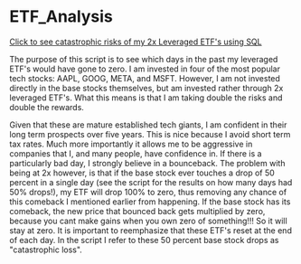 # ETF_Analysis
[Click to see catastrophic risks of my 2x Leveraged ETF's using SQL](https://github.com/chrismontes22/ETF_Analysis/blob/main/ETFs.sql)

The purpose of this script is to see which days in the past my leveraged ETF's would have gone to zero. I am invested in four of the most popular tech stocks: AAPL, GOOG, META, and MSFT. However, I am not invested directly in the base stocks themselves, but am invested rather through 2x leveraged ETF's. What this means is that I am taking double the risks and double the rewards.

Given that these are mature established tech giants, I am confident in their long term prospects over five years. This is nice because I avoid short term tax rates. Much more importantly it allows me to be aggressive in companies that I, and many people, have confidence in. If there is a particularly bad day, I strongly believe in a bounceback. The problem with being at 2x however, is that if the base stock ever touches a drop of 50 percent in a single day (see the script for the results on how many days had 50% drops!), my ETF will drop 100% to zero, thus removing any chance of this comeback I mentioned earlier from happening. If the base stock has its comeback, the new price that bounced back gets multiplied by zero, because you cant make gains when you own zero of something!!! So it will stay at zero. It is important to reemphasize that these ETF's reset at the end of each day. In the script I refer to these 50 percent base stock drops as "catastrophic loss".



